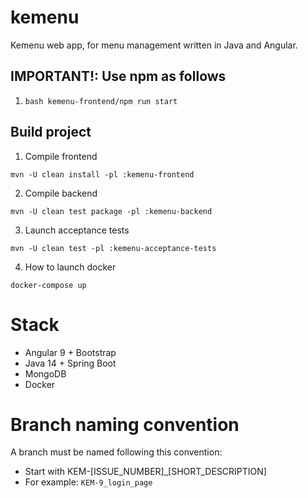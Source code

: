 # kemenu

Kemenu web app, for menu management written in Java and Angular.

## IMPORTANT!: Use npm as follows

1. `bash kemenu-frontend/npm run start`

## Build project

1. Compile frontend

`mvn -U clean install -pl :kemenu-frontend`

2. Compile backend

`mvn -U clean test package -pl :kemenu-backend`

3. Launch acceptance tests

`mvn -U clean test -pl :kemenu-acceptance-tests`

4. How to launch docker

`docker-compose up`

# Stack

* Angular 9 + Bootstrap
* Java 14 + Spring Boot
* MongoDB
* Docker

# Branch naming convention

A branch must be named following this convention:

* Start with KEM-[ISSUE_NUMBER]_[SHORT_DESCRIPTION]
* For example: `KEM-9_login_page`

